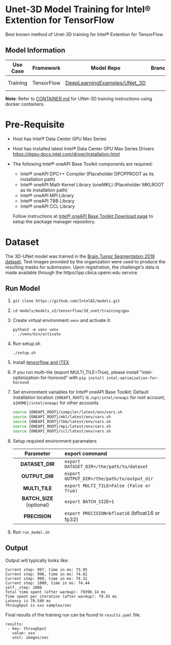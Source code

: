 # Unet-3D Model Training for Intel® Extention for TensorFlow
Best known method of Unet-3D training for Intel® Extention for TensorFlow.

## Model Information
| **Use Case** |**Framework** | **Model Repo** | **Branch/Commit/Tag** | **Optional Patch**
| :---: | :---: | :---: | :---: | :---: |
| Training | TensorFlow | [DeepLearningExamples/UNet_3D](https://github.com/NVIDIA/DeepLearningExamples/tree/master/TensorFlow/Segmentation/UNet_3D_Medical) | master | 3dunet_itex.patch <br /> 3dunet_itex_with_horovod.patch |

**Note**: Refer to [CONTAINER.md](CONTAINER.md) for UNet-3D training instructions using docker containers.
# Pre-Requisite
* Host has Intel® Data Center GPU Max Series
* Host has installed latest Intel® Data Center GPU Max Series Drivers https://dgpu-docs.intel.com/driver/installation.html
* The following Intel® oneAPI Base Toolkit components are required:
  - Intel® oneAPI DPC++ Compiler (Placeholder DPCPPROOT as its installation path)
  - Intel® oneAPI Math Kernel Library (oneMKL) (Placeholder MKLROOT as its installation path)
  - Intel® oneAPI MPI Library
  - Intel® oneAPI TBB Library
  - Intel® oneAPI CCL Library

  Follow instructions at [Intel® oneAPI Base Toolkit Download page](https://www.intel.com/content/www/us/en/developer/tools/oneapi/base-toolkit-download.html?operatingsystem=linux) to setup the package manager repository.

# Dataset 
The 3D-UNet model was trained in the [Brain Tumor Segmentation 2019 dataset](https://www.med.upenn.edu/cbica/brats2019/data.html). Test images provided by the organization were used to produce the resulting masks for submission. Upon registration, the challenge's data is made available through the https//ipp.cbica.upenn.edu service.


## Run Model
1. `git clone https://github.com/IntelAI/models.git`
2. `cd models/models_v2/tensorflow/3d_unet/training/gpu`
3. Create virtual environment `venv` and activate it:
    ```
    python3 -m venv venv
    . ./venv/bin/activate
    ```
4. Run setup.sh
    ```
    ./setup.sh
    ```
5. Install [tensorflow and ITEX](https://pypi.org/project/intel-extension-for-tensorflow/)
6. If you run multi-tile (export MULTI_TILE=True), please install "intel-optimization-for-horovod" with `pip install intel-optimization-for-horovod`
7. Set environment variables for Intel® oneAPI Base Toolkit: 
    Default installation location `{ONEAPI_ROOT}` is `/opt/intel/oneapi` for root account, `${HOME}/intel/oneapi` for other accounts
    ```bash
    source {ONEAPI_ROOT}/compiler/latest/env/vars.sh
    source {ONEAPI_ROOT}/mkl/latest/env/vars.sh
    source {ONEAPI_ROOT}/tbb/latest/env/vars.sh
    source {ONEAPI_ROOT}/mpi/latest/env/vars.sh
    source {ONEAPI_ROOT}/ccl/latest/env/vars.sh
8. Setup required environment paramaters

    |   **Parameter**    | **export command**                                    |
    | :---: | :--- |
    |  **DATASET_DIR**   | `export DATASET_DIR=/the/path/to/dataset`             |
    |   **OUTPUT_DIR**   | `export OUTPUT_DIR=/the/path/to/output_dir`           |
    |   **MULTI_TILE**   | `export MULTI_TILE=False (False or True)`           |
    |   **BATCH_SIZE** (optional)   | `export BATCH_SIZE=1`           |
    |   **PRECISION**   | `export PRECISION=bfloat16` (bfloat16 or fp32)           |
6. Run `run_model.sh`

## Output

Output will typically looks like:
```
Current step: 997, time in ms: 73.95
Current step: 998, time in ms: 74.81
Current step: 999, time in ms: 74.31
Current step: 1000, time in ms: 74.44
self._step: 1000
Total time spent (after warmup): 79390.14 ms
Time spent per iteration (after warmup): 79.55 ms
Latency is 79.549 ms
Throughput is xxx samples/sec
```

Final results of the training run can be found in `results.yaml` file.
```
results:
 - key: throughput
   value: xxx
   unit: images/sec
```
